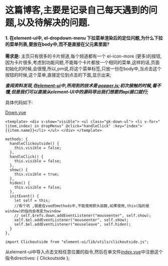 <h1>这篇博客,主要是记录自己每天遇到的问题,以及待解决的问题.</h1>

<h4> 1. 在element-ui中, el-dropdown-menu 下拉菜单渲染后的定位问题,为什么下拉的菜单列表,要放在body中,而不是直接在父元素里面?</h4>

**需求是:**
主页只有很多的卡片频道,每个频道都有一个 el-icon-more (更多)的按钮,因为卡片很多,考虑到功能问题,不能每个卡片都放一个相同的菜单,这样的话,页面初始化的时候,会很慢,所以,pm说,将这个菜单标签,只放一份在body中,当点击这个按钮的时候,这个菜单,直接定位到点击的下面,显示出来;

***查阅资料发现,在[element-ui](http://element-cn.eleme.io/#/zh-CN)中,所用到的技术是 [popper.js](https://github.com/FezVrasta/popper.js);初次接触的时候,看不懂,但是我们可以直接从element-UI中的源码导出我们想要的api接口就行;***

具体代码如下:

[Down.vue](https://github.com/GitHubGanKai/vue-project-demo/blob/master/src/components/cascader/Down.vue)

  `<template>
      <div v-show="visible">
       <ul class="gk-down-ul">
         <li v-for="(item,index) in dropMenus" @click="handleClick" :key="index">{{item.name}}</li>
       </ul>
      </div>
  </template>`

    methods: {
      handleClickoutside() {
        this.visible = false;
      },
      handleClick() {
        this.visible = false;
      },
      show() {
        this.visible = true;
      },
      hiden() {
        this.visible = false;
      },
      initEvent() {
        let self = this;
        //有个坑 ,就是在vue的methods中,不能使用箭头函数,如果使用,this(指的是window)的指向会改变为window
        // self.$refs.down.addEventListener("mouseenter", self.show);
        self.$el.addEventListener("mouseenter", self.show);
        self.$el.addEventListener("mouseleave", self.hiden);
      }
    },

    import Clickoutside from "element-ui/lib/utils/clickoutside.js";

从element-ui中导入点击文档任意位置的指令,然后在单文件[index.vue](https://github.com/GitHubGanKai/vue-project-demo/blob/master/src/components/cascader/index.vue)中注册这个指令directives: { Clickoutside };
